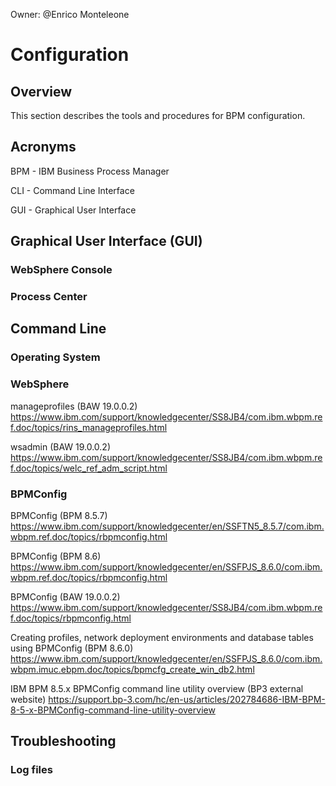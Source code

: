 Owner: @Enrico Monteleone

# Configuration

## Overview

This section describes the tools and procedures for BPM configuration.


## Acronyms

BPM - IBM Business Process Manager

CLI - Command Line Interface

GUI - Graphical User Interface


## Graphical User Interface (GUI)

### WebSphere Console

### Process Center


## Command Line

### Operating System


### WebSphere

manageprofiles (BAW 19.0.0.2)<br>
https://www.ibm.com/support/knowledgecenter/SS8JB4/com.ibm.wbpm.ref.doc/topics/rins_manageprofiles.html

wsadmin (BAW 19.0.0.2)<br>
https://www.ibm.com/support/knowledgecenter/SS8JB4/com.ibm.wbpm.ref.doc/topics/welc_ref_adm_script.html


### BPMConfig

BPMConfig (BPM 8.5.7)<br>
https://www.ibm.com/support/knowledgecenter/en/SSFTN5_8.5.7/com.ibm.wbpm.ref.doc/topics/rbpmconfig.html

BPMConfig (BPM 8.6)<br>
https://www.ibm.com/support/knowledgecenter/en/SSFPJS_8.6.0/com.ibm.wbpm.ref.doc/topics/rbpmconfig.html

BPMConfig (BAW 19.0.0.2)<br>
https://www.ibm.com/support/knowledgecenter/SS8JB4/com.ibm.wbpm.ref.doc/topics/rbpmconfig.html

Creating profiles, network deployment environments and database tables using BPMConfig (BPM 8.6.0)<br>
https://www.ibm.com/support/knowledgecenter/en/SSFPJS_8.6.0/com.ibm.wbpm.imuc.ebpm.doc/topics/bpmcfg_create_win_db2.html

IBM BPM 8.5.x BPMConfig command line utility overview (BP3 external website)
https://support.bp-3.com/hc/en-us/articles/202784686-IBM-BPM-8-5-x-BPMConfig-command-line-utility-overview

## Troubleshooting

### Log files



